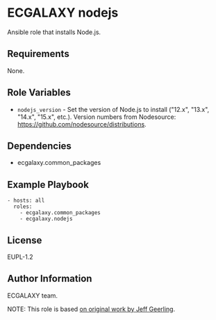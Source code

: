 ECGALAXY nodejs
=======================

Ansible role that installs Node.js.

Requirements
------------

None.

Role Variables
--------------


- `nodejs_version` - Set the version of Node.js to install ("12.x", "13.x", "14.x", "15.x", etc.). Version numbers from Nodesource: https://github.com/nodesource/distributions.

Dependencies
------------

- ecgalaxy.common_packages

Example Playbook
----------------

    - hosts: all
      roles:
        - ecgalaxy.common_packages
        - ecgalaxy.nodejs

License
-------

EUPL-1.2

Author Information
------------------

ECGALAXY team.

NOTE: This role is based [on original work by Jeff Geerling](https://github.com/geerlingguy/ansible-role-nodejs.).
